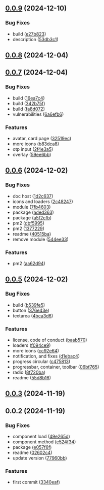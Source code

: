 ## [0.0.9](https://github.com/andrehrferreira/cmmv-ui/compare/v0.0.8...v0.0.9) (2024-12-10)


### Bug Fixes

* build ([e27b823](https://github.com/andrehrferreira/cmmv-ui/commit/e27b823512f40399aedefcc4f3a42e6dfaeea6a9))
* description ([53db3c1](https://github.com/andrehrferreira/cmmv-ui/commit/53db3c1dd85b2049484e384ba697b47ac4985ca4))



## [0.0.8](https://github.com/andrehrferreira/cmmv-ui/compare/v0.0.7...v0.0.8) (2024-12-04)



## [0.0.7](https://github.com/andrehrferreira/cmmv-ui/compare/v0.0.6...v0.0.7) (2024-12-04)


### Bug Fixes

* build ([16ea7c4](https://github.com/andrehrferreira/cmmv-ui/commit/16ea7c4fbaca92e8436ffc411dca48332c61cb01))
* build ([342b75f](https://github.com/andrehrferreira/cmmv-ui/commit/342b75ff19ac6faf3aaca952c3d69ee46c4c0352))
* build ([fa8d072](https://github.com/andrehrferreira/cmmv-ui/commit/fa8d072169d1ef8a1225f345f1615e131b529bc9))
* vulnerabilities ([6a6efb6](https://github.com/andrehrferreira/cmmv-ui/commit/6a6efb648fd5472285d36dd1f8c4d0a2ee712e14))


### Features

* avatar, card page ([32519ec](https://github.com/andrehrferreira/cmmv-ui/commit/32519ecf1674152ae470d94669419b835cdd55eb))
* more icons ([b83dca8](https://github.com/andrehrferreira/cmmv-ui/commit/b83dca8d331fdb28be3939a0bc899839b8384471))
* otp input ([2f4e3a5](https://github.com/andrehrferreira/cmmv-ui/commit/2f4e3a526a88de2dc3af9b46f75a045e6592d8d0))
* overlay ([59ee6bb](https://github.com/andrehrferreira/cmmv-ui/commit/59ee6bb8fa644132af32c035e05495439dd87dc8))



## [0.0.6](https://github.com/andrehrferreira/cmmv-ui/compare/v0.0.5...v0.0.6) (2024-12-02)


### Bug Fixes

* doc host ([1d2c637](https://github.com/andrehrferreira/cmmv-ui/commit/1d2c637465e15f4468a1b79065a311ec2e0432bf))
* icons and loaders ([2c48247](https://github.com/andrehrferreira/cmmv-ui/commit/2c48247b9bc9c502cbb16fa4bcfadb2b5defc669))
* module ([7fb4603](https://github.com/andrehrferreira/cmmv-ui/commit/7fb4603b6a92052a24a6af11b642eae41dc2bcce))
* package ([aded363](https://github.com/andrehrferreira/cmmv-ui/commit/aded3638ddaa811dfec5bbc8e146448a592b3904))
* package ([a5f2cfb](https://github.com/andrehrferreira/cmmv-ui/commit/a5f2cfbe3653cd7155539fa09a79b7d999089283))
* pm2 ([dbf5995](https://github.com/andrehrferreira/cmmv-ui/commit/dbf5995ebd99800556b46f182db8ed6ba04c0306))
* pm2 ([1377229](https://github.com/andrehrferreira/cmmv-ui/commit/1377229a7c675999a989694b20f7f3e76f709d70))
* readme ([40515ba](https://github.com/andrehrferreira/cmmv-ui/commit/40515baa147e2272331b0526ea8382a3db4b3582))
* remove module ([544ee33](https://github.com/andrehrferreira/cmmv-ui/commit/544ee33247a81f6f59917f54eda60a6c8496994f))


### Features

* pm2 ([aa62d94](https://github.com/andrehrferreira/cmmv-ui/commit/aa62d94369fb0d649ed1a6e86674ba3112cfe9ac))



## [0.0.5](https://github.com/andrehrferreira/cmmv-ui/compare/v0.0.3...v0.0.5) (2024-12-02)


### Bug Fixes

* build ([b539fe5](https://github.com/andrehrferreira/cmmv-ui/commit/b539fe57d3e7a4f0ec01ec7abff329368712ad6c))
* button ([376e43e](https://github.com/andrehrferreira/cmmv-ui/commit/376e43e6a174437c54a7cf67b02e390fceb05083))
* textarea ([4bca3d6](https://github.com/andrehrferreira/cmmv-ui/commit/4bca3d6acf147ea895b08511b57cac55d50aec14))


### Features

* license, code of conduct ([baab570](https://github.com/andrehrferreira/cmmv-ui/commit/baab57012a287f4941095c921aee907b6dba7c22))
* loaders ([f094ce9](https://github.com/andrehrferreira/cmmv-ui/commit/f094ce9a37f7800f2befc35815887738be78b2c7))
* more icons ([cc92e64](https://github.com/andrehrferreira/cmmv-ui/commit/cc92e646d98c0ea3c8b0602a2a53c531bcd559fd))
* notification, and fixes ([d1ebac4](https://github.com/andrehrferreira/cmmv-ui/commit/d1ebac4bd71e94a24b503828520a633d2debf0c3))
* progress circular ([c475813](https://github.com/andrehrferreira/cmmv-ui/commit/c4758139458f68785c220b7848992e1eee35e0cd))
* progressbar, container, toolbar ([06bf765](https://github.com/andrehrferreira/cmmv-ui/commit/06bf76531811a181f8cc6a2f7b23f000c97ea260))
* radio ([8f720ba](https://github.com/andrehrferreira/cmmv-ui/commit/8f720ba9035fc969605e156794c1640e54e5d448))
* readme ([55d8b16](https://github.com/andrehrferreira/cmmv-ui/commit/55d8b16bf52d8b5e4e23ed8dff4f237b551e4fa7))



## [0.0.3](https://github.com/andrehrferreira/cmmv-ui/compare/v0.0.2...v0.0.3) (2024-11-19)



## 0.0.2 (2024-11-19)


### Bug Fixes

* component load ([49e265d](https://github.com/andrehrferreira/cmmv-ui/commit/49e265d0f9f4bfbaa7003342641fd8e3725ea701))
* component method ([e524f34](https://github.com/andrehrferreira/cmmv-ui/commit/e524f346588799a3945bc63229a66500f5617e10))
* package ([e057f6f](https://github.com/andrehrferreira/cmmv-ui/commit/e057f6f3bc66295213be4f466d91043671c60244))
* readme ([02602c4](https://github.com/andrehrferreira/cmmv-ui/commit/02602c4306bfbab44c9cbb9ab451aa81f8238d18))
* update version ([77960bb](https://github.com/andrehrferreira/cmmv-ui/commit/77960bb4b3701aabe6054b7306fff7ef195e8665))


### Features

* first commit ([3340eaf](https://github.com/andrehrferreira/cmmv-ui/commit/3340eaf61057be021ebcb2f83678682a8e1490c5))



